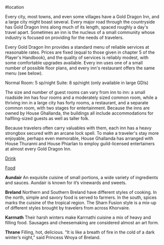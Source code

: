 #location 

Every city, most towns, and even some villages have a Gold Dragon Inn, and a large city might boast several. Every major road through the countryside has Gold Dragon Inns along much of its length, spaced roughly a day's travel apart. Sometimes an inn is the nucleus of a small community whose industry is focused on providing for the needs of travelers.

Every Gold Dragon Inn provides a standard menu of reliable services at reasonable rates. Prices are fixed (equal to those given in chapter 5 of the Player's Handbook), and the quality of services is reliably modest, with some comfortable upgrades available. Every inn uses one of a small number of possible floor plans, and every inn's restaurant offers the same menu (see below).

Normal Room: 5 sp/night
Suite: 8 sp/night (only available in large GDIs)

The size and number of guest rooms can vary from inn to inn: a small roadside inn has four rooms and a moderately sized common room, while a thriving inn in a large city has forty rooms, a restaurant, and a separate common room, with two stages for entertainment. Because the inns are owned by House Ghallanda, the buildings all include accommodations for halfling-sized guests as well as taller folk.

Because travelers often carry valuables with them, each inn has a heavy strongbox secured with an arcane lock spell. To make a traveler's stay more enjoyable, perhaps even memorable, House Ghallanda has arranged with House Thuranni and House Phiarlan to employ guild-licensed entertainers at almost every Gold Dragon Inn.

[Drink](Gold%20Dragon%20Inn%200dd89ec759034b71aa57cca9eb44324e/Drink%20ac702da721e943dc8c3b359033644f77.csv)

[Food](Gold%20Dragon%20Inn%200dd89ec759034b71aa57cca9eb44324e/Food%202e7998ba1866411a9e49e90ca5065abe.csv)

**Aundair**
An exquisite cuisine of small portions, a wide variety of ingredients and sauces. Aundair is known for it’s vinewards and sweets.

**Breland**
Northern and Southern Breland have different styles of cooking. In the north, simple and savory food is served to farmers. In the south, spices marks the cuisine of the tropical region. The Sharn Fusion style is a mix-up of different styles brought by travelers from across Khorvaire.

**Karrnath**
Their harsh winters make Karrnathi cuisine a mix of heavy and filling food. Sausages and cheesemaking are considered almost an art form.

**Thrane**
Filling, hot, delicious. “It is like a breath of fire in the cold of a dark winter’s night,” said Princess Wroya of Breland.